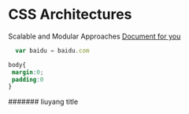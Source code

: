 # CSS Architectures
 Scalable and Modular Approaches [Document for you](http://www.baidu.com)
 ```js
   var baidu = baidu.com
 ```
 ```css
 body{
  margin:0;
  padding:0
 }
 ```
 
####### liuyang title
